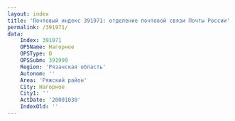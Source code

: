 ```yaml
---
layout: index
title: 'Почтовый индекс 391971: отделение почтовой связи Почты России'
permalink: /391971/
data:
    Index: 391971
    OPSName: Нагорное
    OPSType: О
    OPSSubm: 391999
    Region: 'Рязанская область'
    Autonom: ''
    Area: 'Ряжский район'
    City: Нагорное
    City1: ''
    ActDate: '20001030'
    IndexOld: ''
---
```

